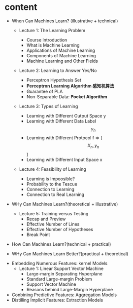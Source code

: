 # content

* When Can Machines Learn? \(illustrative + technical\)

  * Lecture 1: The Learning Problem

    * Course Introduction
    * What is Machine Learning
    * Applications of Machine Learning
    * Components of Machine Learning
    * Machine Learning and Other Fields

  * Lecture 2: Learning to Answer Yes\/No

    * Perceptron Hypothesis Set
    * **Perceptron Learning Algorithm 感知机算法**
    * Guarantee of PLA
    * Non-Separable Data: **Pocket Algorithm**

  * Lecture 3: Types of Learning

    * Learning with Different Output Space y
    * Learning with Different Data Label $$y_n$$
    * Learning with Different Protocol f =&gt; \($$X_n,y_n$$\)
    * Learning with Different Input Space x
    
  * Lecture 4: Feasibility of Learning
    * Learning is Impoosible?
    * Probability to the Tescue
    * Connection to Learning
    * Connection to Real Learning
* WHy Can Machines Learn?\(theoretical + illustrative\)

  - Lecture 5: Training versus Testing
    - Recap and Preview
    - Effective Number of Lines
    - Effective Number of Hypotheses
    - Break Point

* How Can Machines Learn?\(technical + practical\)

* WHy Can Machines Learn Better?\(practical + theoretical\)

- Embedding Numerous Features: kernel Models
  - Lecture 1: Linear Support Vector Machine
    - Large-margin Separating Hyperplane
    - Standard Large-margin Problem
    - Support Vector Machine
    - Reasons behind Large-Margin Hyperplane
- Conbining Predictive Features: Aggregation Models
- Distilling Implicit Features: Extraction Models


